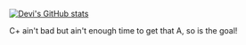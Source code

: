 [![Devi's GitHub stats](https://github-readme-stats.vercel.app/api?username=deviprsd)](https://github.com/anuraghazra/github-readme-stats)

C+ ain't bad but ain't enough time to get that A, so is the goal!
